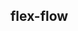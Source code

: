 ## flex-flow


<!-- CSSJSON.flex-flow.description -->

<!-- CSSJSON.flex-flow.syntax -->

<!-- CSSJSON.flex-flow.values -->

<!-- CSSJSON.flex-flow.defaultValue -->

<!-- CSSJSON.flex-flow.unixTags -->

<!-- CSSJSON.flex-flow.compatibility -->

<!-- CSSJSON.flex-flow.example -->

<!-- CSSJSON.flex-flow.reference -->
